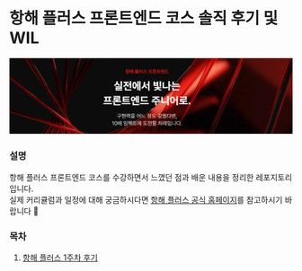 # 항해 플러스 프론트엔드 코스 솔직 후기 및 WIL

<img src="images/thumbnail.png">


### 설명

항해 플러스 프론트엔드 코스를 수강하면서 느꼈던 점과 배운 내용을 정리한 레포지토리입니다.  
실제 커리큘럼과 일정에 대해 궁금하시다면 [항해 플러스 공식 홈페이지](https://hanghae99.spartacodingclub.kr/plus/fe)를 참고하시기 바랍니다 🙇

### 목차

1. [항해 플러스 1주차 후기](https://github.com/yoosion030/hanghae-plus/blob/main/%ED%95%AD%ED%95%B4%ED%94%8C%EB%9F%AC%EC%8A%A4_1%EC%A3%BC%EC%B0%A8_%ED%9B%84%EA%B8%B0.md)
